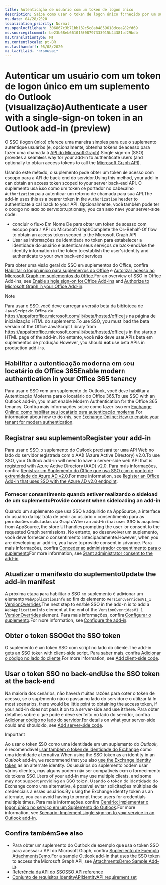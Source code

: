 ```yaml
---
title: Autenticação de usuário com um token de logon único
description: Saiba como usar o token de logon único fornecido por um suplemento do Outlook para implementar o SSO com o serviço.
ms.date: 04/28/2020
localization_priority: Normal
ms.openlocfilehash: 306867c3b71bb139c5c8ab4859618dcea282fd69
ms.sourcegitcommit: be23b68eb661015508797333915b44381dd29bdb
ms.translationtype: MT
ms.contentlocale: pt-BR
ms.lasthandoff: 06/08/2020
ms.locfileid: "44606501"
---
```

# <a name="authenticate-a-user-with-a-single-sign-on-token-in-an-outlook-add-in-preview"></a><span data-ttu-id="cd342-103">Autenticar um usuário com um token de logon único em um suplemento do Outlook (visualização)</span><span class="sxs-lookup"><span data-stu-id="cd342-103">Authenticate a user with a single-sign-on token in an Outlook add-in (preview)</span></span>

<span data-ttu-id="cd342-104">O SSO (logon único) oferece uma maneira simples para que o suplemento autentique usuários (e, opcionalmente, obtenha tokens de acesso para fazer uma chamada à [API do Microsoft Graph](/graph/overview)).</span><span class="sxs-lookup"><span data-stu-id="cd342-104">Single sign-on (SSO) provides a seamless way for your add-in to authenticate users (and optionally to obtain access tokens to call the [Microsoft Graph API](/graph/overview)).</span></span>

<span data-ttu-id="cd342-105">Usando este método, o suplemento pode obter um token de acesso com escopo para a API de back-end do servidor.</span><span class="sxs-lookup"><span data-stu-id="cd342-105">Using this method, your add-in can obtain an access token scoped to your server back-end API.</span></span> <span data-ttu-id="cd342-106">O suplemento usa isso como um token de portador no cabeçalho `Authorization` para autenticar um retorno de chamada para sua API.</span><span class="sxs-lookup"><span data-stu-id="cd342-106">The add-in uses this as a bearer token in the `Authorization` header to authenticate a call back to your API.</span></span> <span data-ttu-id="cd342-107">Opcionalmente, você também pode ter o código no lado do servidor:</span><span class="sxs-lookup"><span data-stu-id="cd342-107">Optionally, you can also have your server-side code:</span></span>

- <span data-ttu-id="cd342-108">concluir o fluxo Em Nome De para obter um token de acesso com escopo para a API do Microsoft Graph</span><span class="sxs-lookup"><span data-stu-id="cd342-108">Complete the On-Behalf-Of flow to obtain an access token scoped to the Microsoft Graph API</span></span>
- <span data-ttu-id="cd342-109">Usar as informações de identidade no token para estabelecer a identidade do usuário e autenticar seus serviços de back-end</span><span class="sxs-lookup"><span data-stu-id="cd342-109">Use the identity information in the token to establish the user's identity and authenticate to your own back-end services</span></span>

<span data-ttu-id="cd342-110">Para obter uma visão geral do SSO em suplementos do Office, confira [Habilitar o logon único para suplementos do Office](../develop/sso-in-office-add-ins.md) e [Autorizar acesso ao Microsoft Graph em suplementos do Office](../develop/authorize-to-microsoft-graph.md).</span><span class="sxs-lookup"><span data-stu-id="cd342-110">For an overview of SSO in Office Add-ins, see [Enable single sign-on for Office Add-ins](../develop/sso-in-office-add-ins.md) and [Authorize to Microsoft Graph in your Office Add-in](../develop/authorize-to-microsoft-graph.md).</span></span>

> [!NOTE]
> <span data-ttu-id="cd342-111">Para usar o SSO, você deve carregar a versão beta da biblioteca de JavaScript do Office de https://appsforoffice.microsoft.com/lib/beta/hosted/office.js na página de inicialização HTML do suplemento.</span><span class="sxs-lookup"><span data-stu-id="cd342-111">To use SSO, you must load the beta version of the Office JavaScript Library from https://appsforoffice.microsoft.com/lib/beta/hosted/office.js in the startup HTML page of the add-in.</span></span> <span data-ttu-id="cd342-112">No entanto, você **não** deve usar APIs beta em suplementos de produção.</span><span class="sxs-lookup"><span data-stu-id="cd342-112">However, you should **not** use beta APIs in production add-ins.</span></span>

## <a name="enable-modern-authentication-in-your-office-365-tenancy"></a><span data-ttu-id="cd342-113">Habilitar a autenticação moderna em seu locatário do Office 365</span><span class="sxs-lookup"><span data-stu-id="cd342-113">Enable modern authentication in your Office 365 tenancy</span></span>

<span data-ttu-id="cd342-114">Para usar o SSO com um suplemento do Outlook, você deve habilitar a Autenticação Moderna para o locatário do Office 365.</span><span class="sxs-lookup"><span data-stu-id="cd342-114">To use SSO with an Outlook add-in, you must enable Modern Authentication for the Office 365 tenancy.</span></span> <span data-ttu-id="cd342-115">Confira mais informações sobre como fazer isso em [Exchange Online: como habilitar seu locatário para autenticação moderna](https://social.technet.microsoft.com/wiki/contents/articles/32711.exchange-online-how-to-enable-your-tenant-for-modern-authentication.aspx).</span><span class="sxs-lookup"><span data-stu-id="cd342-115">For information about how to do this, see [Exchange Online: How to enable your tenant for modern authentication](https://social.technet.microsoft.com/wiki/contents/articles/32711.exchange-online-how-to-enable-your-tenant-for-modern-authentication.aspx).</span></span>

## <a name="register-your-add-in"></a><span data-ttu-id="cd342-116">Registrar seu suplemento</span><span class="sxs-lookup"><span data-stu-id="cd342-116">Register your add-in</span></span>

<span data-ttu-id="cd342-117">Para usar o SSO, o suplemento do Outlook precisará ter uma API Web no lado do servidor registrada com o AAD (Azure Active Directory) v2.0.</span><span class="sxs-lookup"><span data-stu-id="cd342-117">To use SSO, your Outlook add-in will need to have a server-side web API that is registered with Azure Active Directory (AAD) v2.0.</span></span> <span data-ttu-id="cd342-118">Para mais informações, confira [Registrar um Suplemento do Office que usa SSO com o ponto de extremidade do Azure AD v2.0](../develop/register-sso-add-in-aad-v2.md).</span><span class="sxs-lookup"><span data-stu-id="cd342-118">For more information, see [Register an Office Add-in that uses SSO with the Azure AD v2.0 endpoint](../develop/register-sso-add-in-aad-v2.md).</span></span>

### <a name="provide-consent-when-sideloading-an-add-in"></a><span data-ttu-id="cd342-119">Fornecer consentimento quando estiver realizando o sideload de um suplemento</span><span class="sxs-lookup"><span data-stu-id="cd342-119">Provide consent when sideloading an add-in</span></span>

<span data-ttu-id="cd342-120">Quando um suplemento que usa SSO é adquirido na AppSource, a interface do usuário da loja trata de pedir ao usuário o consentimento para as permissões solicitadas do Graph.</span><span class="sxs-lookup"><span data-stu-id="cd342-120">When an add-in that uses SSO is acquired from AppSource, the store UI handles prompting the user for consent to the requested Graph permissions.</span></span> <span data-ttu-id="cd342-121">No entanto, ao desenvolver um suplemento, você deve fornecer o consentimento antecipadamente.</span><span class="sxs-lookup"><span data-stu-id="cd342-121">However, when you are developing an add-in, you have to provide consent in advance.</span></span> <span data-ttu-id="cd342-122">Para mais informações, confira [Conceder ao administrador consentimento para o suplemento](../develop/grant-admin-consent-to-an-add-in.md)</span><span class="sxs-lookup"><span data-stu-id="cd342-122">For more information, see [Grant administrator consent to the add-in](../develop/grant-admin-consent-to-an-add-in.md)</span></span>

## <a name="update-the-add-in-manifest"></a><span data-ttu-id="cd342-123">Atualizar o manifesto do suplemento</span><span class="sxs-lookup"><span data-stu-id="cd342-123">Update the add-in manifest</span></span>

<span data-ttu-id="cd342-124">A próxima etapa para habilitar o SSO no suplemento é adicionar um elemento `WebApplicationInfo` ao fim do elemento `VersionOverridesV1_1` [VersionOverrides](../reference/manifest/versionoverrides.md).</span><span class="sxs-lookup"><span data-stu-id="cd342-124">The next step to enable SSO in the add-in is to add a `WebApplicationInfo` element at the end of the `VersionOverridesV1_1` [VersionOverrides](../reference/manifest/versionoverrides.md) element.</span></span> <span data-ttu-id="cd342-125">Para mais informações, confira [Configurar o suplemento](../develop/sso-in-office-add-ins.md#configure-the-add-in).</span><span class="sxs-lookup"><span data-stu-id="cd342-125">For more information, see [Configure the add-in](../develop/sso-in-office-add-ins.md#configure-the-add-in).</span></span>

## <a name="get-the-sso-token"></a><span data-ttu-id="cd342-126">Obter o token SSO</span><span class="sxs-lookup"><span data-stu-id="cd342-126">Get the SSO token</span></span>

<span data-ttu-id="cd342-127">O suplemento é um token SSO com script no lado do cliente.</span><span class="sxs-lookup"><span data-stu-id="cd342-127">The add-in gets an SSO token with client-side script.</span></span> <span data-ttu-id="cd342-128">Para saber mais, confira [Adicionar o código no lado do cliente](../develop/sso-in-office-add-ins.md#add-client-side-code).</span><span class="sxs-lookup"><span data-stu-id="cd342-128">For more information, see [Add client-side code](../develop/sso-in-office-add-ins.md#add-client-side-code).</span></span>

## <a name="use-the-sso-token-at-the-back-end"></a><span data-ttu-id="cd342-129">Usar o token SSO no back-end</span><span class="sxs-lookup"><span data-stu-id="cd342-129">Use the SSO token at the back-end</span></span>

<span data-ttu-id="cd342-130">Na maioria dos cenários, não haverá muitas razões para obter o token de acesso, se o suplemento não o passar no lado do servidor e o utilizar lá.</span><span class="sxs-lookup"><span data-stu-id="cd342-130">In most scenarios, there would be little point to obtaining the access token, if your add-in does not pass it on to a server-side and use it there.</span></span> <span data-ttu-id="cd342-131">Para obter detalhes sobre o que pode e deve ser feito no lado do servidor, confira [Adicionar código no lado do servidor](../develop/sso-in-office-add-ins.md#add-server-side-code).</span><span class="sxs-lookup"><span data-stu-id="cd342-131">For details on what your server-side could and should do, see [Add server-side code](../develop/sso-in-office-add-ins.md#add-server-side-code).</span></span>

> [!IMPORTANT]
> <span data-ttu-id="cd342-132">Ao usar o token SSO como uma identidade em um suplemento do *Outlook*, é recomendável [usar também o token de identidade do Exchange](authenticate-a-user-with-an-identity-token.md) como uma identidade alternativa.</span><span class="sxs-lookup"><span data-stu-id="cd342-132">When using the SSO token as an identity in an *Outlook* add-in, we recommend that you also [use the Exchange identity token](authenticate-a-user-with-an-identity-token.md) as an alternate identity.</span></span> <span data-ttu-id="cd342-133">Os usuários do suplemento podem usar vários clientes, mas alguns podem não ser compatíveis com o fornecimento de tokens SSO.</span><span class="sxs-lookup"><span data-stu-id="cd342-133">Users of your add-in may use multiple clients, and some may not support providing an SSO token.</span></span> <span data-ttu-id="cd342-134">Usando o token de identidade do Exchange como uma alternativa, é possível evitar solicitações múltiplas de credenciais a esses usuários.</span><span class="sxs-lookup"><span data-stu-id="cd342-134">By using the Exchange identity token as an alternate, you can avoid having to prompt these users for credentials multiple times.</span></span> <span data-ttu-id="cd342-135">Para mais informações, confira [Cenário: implementar o logon único no serviço em um Suplemento do Outlook](implement-sso-in-outlook-add-in.md).</span><span class="sxs-lookup"><span data-stu-id="cd342-135">For more information, see [Scenario: Implement single sign-on to your service in an Outlook add-in](implement-sso-in-outlook-add-in.md).</span></span>

## <a name="see-also"></a><span data-ttu-id="cd342-136">Confira também</span><span class="sxs-lookup"><span data-stu-id="cd342-136">See also</span></span>

- <span data-ttu-id="cd342-137">Para obter um suplemento do Outlook de exemplo que usa o token SSO para acessar a API do Microsoft Graph, confira [Suplemento de Exemplo AttachmentsDemo](https://github.com/OfficeDev/outlook-add-in-attachments-demo).</span><span class="sxs-lookup"><span data-stu-id="cd342-137">For a sample Outlook add-in that uses the SSO token to access the Microsoft Graph API, see [AttachmentsDemo Sample Add-in](https://github.com/OfficeDev/outlook-add-in-attachments-demo).</span></span>
- [<span data-ttu-id="cd342-138">Referência da API do SSO</span><span class="sxs-lookup"><span data-stu-id="cd342-138">SSO API reference</span></span>](../develop/sso-in-office-add-ins.md#sso-api-reference)
- [<span data-ttu-id="cd342-139">Conjunto de requisitos IdentityAPI</span><span class="sxs-lookup"><span data-stu-id="cd342-139">IdentityAPI requirement set</span></span>](../reference/requirement-sets/identity-api-requirement-sets.md)
